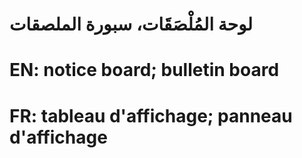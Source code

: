 # لوحة المُلْصَقَات، سبورة الملصقات

# EN: notice board; bulletin board

# FR: tableau d'affichage; panneau d'affichage
